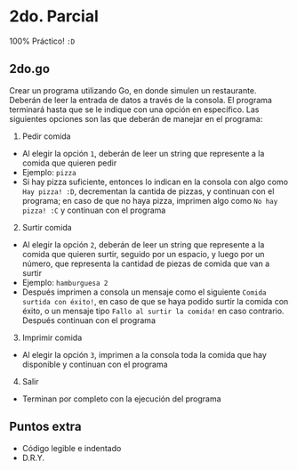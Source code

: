 # 2do. Parcial

100% Práctico! `:D`

## 2do.go

Crear un programa utilizando Go, en donde simulen un restaurante. Deberán de leer la entrada de datos a través de la consola. El programa terminará hasta que se le indique con una opción en específico. Las siguientes opciones son las que deberán de manejar en el programa:

1. Pedir comida
  - Al elegir la opción `1`, deberán de leer un string que represente a la comida que quieren pedir
  - Ejemplo: `pizza`
  - Si hay pizza suficiente, entonces lo indican en la consola con algo como `Hay pizza! :D`, decrementan la cantida de pizzas, y continuan con el programa; en caso de que no haya pizza, imprimen algo como `No hay pizza! :C` y continuan con el programa
2. Surtir comida
  - Al elegir la opción `2`, deberán de leer un string que represente a la comida que quieren surtir, seguido por un espacio, y luego por un número, que representa la cantidad de piezas de comida que van a surtir
  - Ejemplo: `hamburguesa 2`
  - Después imprimen a consola un mensaje como el siguiente `Comida surtida con éxito!`, en caso de que se haya podido surtir la comida con éxito, o un mensaje tipo `Fallo al surtir la comida!` en caso contrario. Después continuan con el programa
3. Imprimir comida
  - Al elegir la opción `3`, imprimen a la consola toda la comida que hay disponible y continuan con el programa
4. Salir
  - Terminan por completo con la ejecución del programa

## Puntos extra
- Código legible e indentado
- D.R.Y.